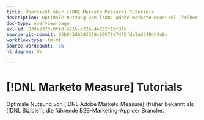 ```yaml
---
title: Übersicht über [!DNL Marketo Measure] Tutorials
description: Optimale Nutzung von [!DNL Adobe Marketo Measure] (früher bekannt als [!DNL Bizible]), die führende B2B-Marketing-App der Branche.
doc-type: overview-page
exl-id: 83dae370-8ffd-4715-b72e-4e232f1bf31d
source-git-commit: 05b943db383330c6007fe74f5fde3ed3484b4a8a
workflow-type: tm+mt
source-wordcount: '36'
ht-degree: 0%

---
```


# [!DNL Marketo Measure] Tutorials

Optimale Nutzung von [!DNL Adobe Marketo Measure] (früher bekannt als [!DNL Bizible]), die führende B2B-Marketing-App der Branche.

<div id="recs-overview-body-1"></div>
<div id="recs-overview-body-2"></div>
<div id="recs-overview-body-3"></div>
<div id="recs-overview-body-4"></div>
<div id="recs-overview-body-5"></div>
<div id="recs-overview-body-6"></div>